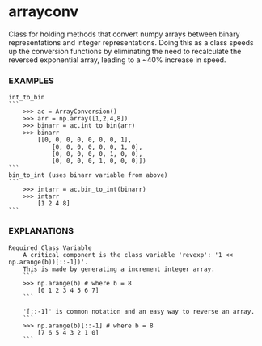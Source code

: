 # arrayconv

Class for holding methods that convert numpy arrays between binary representations and integer representations.
Doing this as a class speeds up the conversion functions by eliminating the need to recalculate the reversed exponential array, 
leading to a ~40% increase in speed.

### EXAMPLES
    int_to_bin
    ```
        >>> ac = ArrayConversion()
        >>> arr = np.array([1,2,4,8])
        >>> binarr = ac.int_to_bin(arr)
        >>> binarr
            [[0, 0, 0, 0, 0, 0, 0, 1],
                [0, 0, 0, 0, 0, 0, 1, 0],
                [0, 0, 0, 0, 0, 1, 0, 0],
                [0, 0, 0, 0, 1, 0, 0, 0]])
    ```            
    bin_to_int (uses binarr variable from above)
    ```
        >>> intarr = ac.bin_to_int(binarr)
        >>> intarr
            [1 2 4 8]
    ```

### EXPLANATIONS
    Required Class Variable
        A critical component is the class variable 'revexp': '1 << np.arange(b))[::-1])'.
        This is made by generating a increment integer array.
        ```
        >>> np.arange(b) # where b = 8
            [0 1 2 3 4 5 6 7]
        ```

        '[::-1]' is common notation and an easy way to reverse an array.
        ```
        >>> np.arange(b)[::-1] # where b = 8
            [7 6 5 4 3 2 1 0]
        ```
        '<<' is the bitshift operator for numpy arrays. Applying it leaves us with a reversed exponential array, thus: 'revexp'.
        ```
        >>> 1 << np.arange(b)[::-1] # where b = 8
            [128  64  32  16   8   4   2   1]
        ```
          
    int_to_bin
        The int_to_bin function consists of a few different components. The first is the reshaping of the input 1D numpy array.
        >>> arr = np.array([1,2,4,8])
        >>> arr[:,None]
            [[1]
                [2]
                [4]
                [8]]
        
        'arr[:,None]' is functionally equivalent to the following, with the exception that for some reason it is faster.
        >>> arr[:,np.newaxis]
        >>> arr.reshape(arr.size,1)
        
        Then, we use the '&' operator between the reshaped array, and the revexp array. Because of a mechanism called 'broadcasting' in numpy,
        we observe the following behavior.
        >>> A = np.array([[1],
                            [0],
                            [1]])
        >>> B = np.array([1,1,1])
        >>> A * B
            [[1 1 1]
                [0 0 0]
                [1 1 1]]
        
        This behavior manifests because the first element in A [1] is multiplied by each element in B [1,1,1], 
        the second element in A [0] is multiplied by each element in B [1,1,1], etc.
        The same behavior is true for the logical_and or '&' operator. Notably, the & operator can appear confusing
        at first, because when applied on non-binary ints, it behaves in the following way:
            7 & 3 = 3
            7 & 13 = 5
            8 & 3 = 0
            8 & 13 = 8
        
        The reason it does is, is that it implicitly treats each number as a binary number. Then, it does an elementwise logical_and
        operation on the two binary numbers. It is easier to see that this makes sense by taking the above examples and
        displaying them in binary (as four bit numbers):
            [0 1 1 1] & [0 0 1 1] = [0 0 1 1]
            [0 1 1 1] & [1 1 0 1] = [0 1 0 1]
            [1 0 0 0] & [0 0 1 1] = [0 0 0 0]
            [1 0 0 0] & [1 1 0 1] = [1 0 0 0]
        
        Thus, the logical and between the parameter array of ints, and the revexp array of ints is broadcasted, and the and operation is performed.
        
            



SOURCES
    The source for the original method of convering integer arrays to binary can be found here:
    https://stackoverflow.com/questions/22227595/convert-integer-to-binary-array-with-suitable-padding